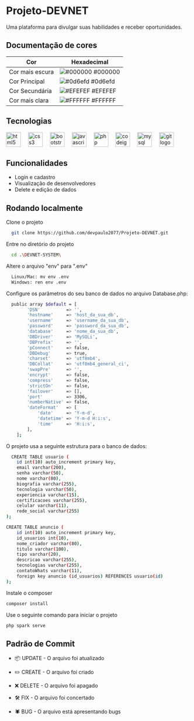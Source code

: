# Projeto-DEVNET
Uma plataforma para divulgar suas habilidades e receber oportunidades.

## Documentação de cores

| Cor               | Hexadecimal                                                |
| ----------------- | ---------------------------------------------------------------- |
| Cor mais escura       | ![#000000](https://via.placeholder.com/10/000000?text=+) #000000 |
| Cor Principal       | ![#0d6efd](https://via.placeholder.com/10/0d6efd?text=+) #0d6efd |
| Cor Secundária       | ![#EFEFEF](https://via.placeholder.com/10/EFEFEF?text=+) #EFEFEF |
| Cor mais clara       | ![#FFFFFF](https://via.placeholder.com/10/FFFFFF?text=+) #FFFFFF |

## Tecnologias

<div>
    <img src="https://cdn.simpleicons.org/html5/E34F26" height="40" alt="html5 logo"  />
  <img width="12" />
  <img src="https://cdn.simpleicons.org/css3/1572B6" height="40" alt="css3 logo"  />
  <img width="12" />
  <img src="https://cdn.simpleicons.org/bootstrap/7952B3" height="40" alt="bootstrap logo"  />
  <img width="12" />
  <img src="https://cdn.simpleicons.org/javascript/F7DF1E" height="40" alt="javascript logo"  />
  <img width="12" />
  <img src="https://cdn.simpleicons.org/php/777BB4" height="40" alt="php logo"  />
  <img width="12" />
  <img src="https://cdn.simpleicons.org/codeigniter/EF4223" height="40" alt="codeigniter logo"  />
  <img width="12" />
  <img src="https://cdn.jsdelivr.net/gh/devicons/devicon/icons/mysql/mysql-original.svg" height="40" alt="mysql logo"  />
  <img width="12" />
  <img src="https://cdn.simpleicons.org/git/F05032" height="40" alt="git logo"  />
</div>

## Funcionalidades

- Login e cadastro
- Visualização de desenvolvedores
- Delete e edição de dados


## Rodando localmente

Clone o projeto

```bash
  git clone https://github.com/devpaulo2077/Projeto-DEVNET.git
```

Entre no diretório do projeto

```bash
  cd .\DEVNET-SYSTEM\
```
Altere o arquivo "env" para ".env"

```bash
  Linux/Mac: mv env .env
  Windows: ren env .env
```


Configure os parâmetros do seu banco de dados no arquivo Database.php:
```bash
  public array $default = [
        'DSN'          => '',
        'hostname'     => 'host_da_sua_db',
        'username'     => 'username_da_sua_db',
        'password'     => 'password_da_sua_db',
        'database'     => 'nome_da_sua_db',
        'DBDriver'     => 'MySQLi',
        'DBPrefix'     => '',
        'pConnect'     => false,
        'DBDebug'      => true,
        'charset'      => 'utf8mb4',
        'DBCollat'     => 'utf8mb4_general_ci',
        'swapPre'      => '',
        'encrypt'      => false,
        'compress'     => false,
        'strictOn'     => false,
        'failover'     => [],
        'port'         => 3306,
        'numberNative' => false,
        'dateFormat'   => [
            'date'     => 'Y-m-d',
            'datetime' => 'Y-m-d H:i:s',
            'time'     => 'H:i:s',
        ],
    ];
```


O projeto usa a seguinte estrutura para o banco de dados:

```bash
  CREATE TABLE usuario (
	id int(10) auto_increment primary key,
    email varchar(200),
    senha varchar(50),
    nome varchar(80),
    biografia varchar(255),
    tecnologia varchar(50),
    experiencia varchar(15),
    certificacoes varchar(255),
    celular varchar(11),
    rede_social varchar(255)
);

CREATE TABLE anuncio (
	id int(10) auto_increment primary key,
    id_usuarios int(10),
    nome_criador varchar(80),
    titulo varchar(100),
    tipo varchar(20),
    descricao varchar(255),
    tecnologias varchar(255),
    contatoWhats varchar(11),
	foreign key anuncio (id_usuarios) REFERENCES usuario(id)
);
```
Instale o composer

```bash
composer install
```
Use o seguinte comando para iniciar o projeto

```bash
php spark serve
```



## Padrão de Commit

- 📦 UPDATE - O arquivo foi atualizado

- ✏️ CREATE - O arquivo foi criado

- ❌ DELETE - O arquivo foi apagado

- 🛠️ FIX - O arquivo foi concertado

- 🕷️ BUG - O arquivo está apresentando bugs
